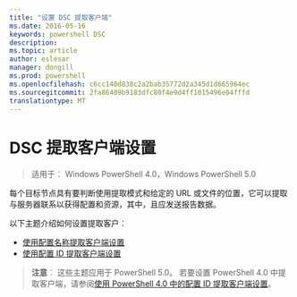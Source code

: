 ```yaml
---
title: "设置 DSC 提取客户端"
ms.date: 2016-05-16
keywords: powershell DSC
description: 
ms.topic: article
author: eslesar
manager: dongill
ms.prod: powershell
ms.openlocfilehash: c6cc140d838c2a2bab35772d2a345d1d665964ec
ms.sourcegitcommit: 2fa86409b9183dfc80f4e9d4ff1015496e04fffd
translationtype: MT
---
```

# DSC 提取客户端设置

> 适用于︰ Windows PowerShell 4.0，Windows PowerShell 5.0

每个目标节点具有要判断使用提取模式和给定的 URL 或文件的位置，它可以提取与服务器联系以获得配置和资源，其中，且应发送报告数据。


以下主题介绍如何设置提取客户︰

* [使用配置名称提取客户端设置](pullClientConfigNames.md)
* [使用配置 ID 提取客户端设置](pullClientConfigID.md)

> **注意**︰ 这些主题应用于 PowerShell 5.0。 若要设置 PowerShell 4.0 中提取客户端，请参阅[使用 PowerShell 4.0 中的配置 ID 提取客户端设置](pullClientConfigID4.md)。


